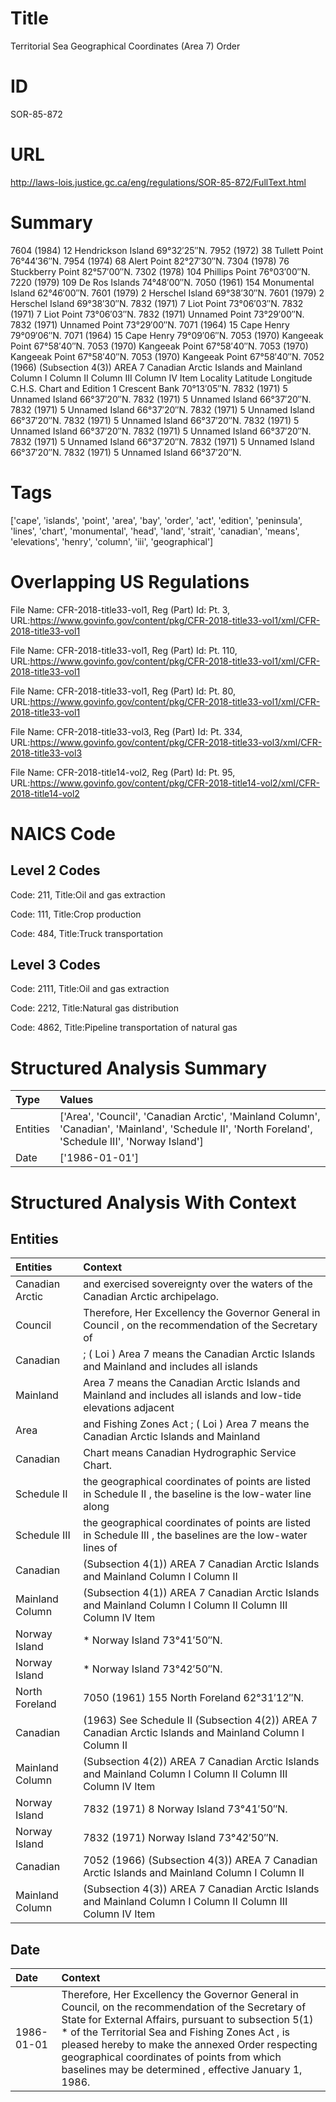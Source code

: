 # Title
Territorial Sea Geographical Coordinates (Area 7) Order


# ID
SOR-85-872

# URL
http://laws-lois.justice.gc.ca/eng/regulations/SOR-85-872/FullText.html


# Summary
7604 (1984) 12 Hendrickson Island 69°32′25″N.
7952 (1972) 38 Tullett Point 76°44′36″N.
7954 (1974) 68 Alert Point 82°27′30″N.
7304 (1978) 76 Stuckberry Point 82°57′00″N.
7302 (1978) 104 Phillips Point 76°03′00″N.
7220 (1979) 109 De Ros Islands 74°48′00″N.
7050 (1961) 154 Monumental Island 62°46′00″N.
7601 (1979) 2 Herschel Island 69°38′30″N.
7601 (1979) 2 Herschel Island 69°38′30″N.
7832 (1971) 7 Liot Point 73°06′03″N.
7832 (1971) 7 Liot Point 73°06′03″N.
7832 (1971) Unnamed Point 73°29′00″N.
7832 (1971) Unnamed Point 73°29′00″N.
7071 (1964) 15 Cape Henry 79°09′06″N.
7071 (1964) 15 Cape Henry 79°09′06″N.
7053 (1970) Kangeeak Point 67°58′40″N.
7053 (1970) Kangeeak Point 67°58′40″N.
7053 (1970) Kangeeak Point 67°58′40″N.
7053 (1970) Kangeeak Point 67°58′40″N.
7052 (1966) (Subsection 4(3)) AREA 7 Canadian Arctic Islands and Mainland Column I Column II Column III Column IV Item Locality Latitude Longitude C.H.S. Chart and Edition 1 Crescent Bank 70°13′05″N.
7832 (1971) 5 Unnamed Island 66°37′20″N.
7832 (1971) 5 Unnamed Island 66°37′20″N.
7832 (1971) 5 Unnamed Island 66°37′20″N.
7832 (1971) 5 Unnamed Island 66°37′20″N.
7832 (1971) 5 Unnamed Island 66°37′20″N.
7832 (1971) 5 Unnamed Island 66°37′20″N.
7832 (1971) 5 Unnamed Island 66°37′20″N.
7832 (1971) 5 Unnamed Island 66°37′20″N.
7832 (1971) 5 Unnamed Island 66°37′20″N.
7832 (1971) 5 Unnamed Island 66°37′20″N.


# Tags
['cape', 'islands', 'point', 'area', 'bay', 'order', 'act', 'edition', 'peninsula', 'lines', 'chart', 'monumental', 'head', 'land', 'strait', 'canadian', 'means', 'elevations', 'henry', 'column', 'iii', 'geographical']


# Overlapping US Regulations
File Name: CFR-2018-title33-vol1, Reg (Part) Id: Pt. 3, URL:https://www.govinfo.gov/content/pkg/CFR-2018-title33-vol1/xml/CFR-2018-title33-vol1

File Name: CFR-2018-title33-vol1, Reg (Part) Id: Pt. 110, URL:https://www.govinfo.gov/content/pkg/CFR-2018-title33-vol1/xml/CFR-2018-title33-vol1

File Name: CFR-2018-title33-vol1, Reg (Part) Id: Pt. 80, URL:https://www.govinfo.gov/content/pkg/CFR-2018-title33-vol1/xml/CFR-2018-title33-vol1

File Name: CFR-2018-title33-vol3, Reg (Part) Id: Pt. 334, URL:https://www.govinfo.gov/content/pkg/CFR-2018-title33-vol3/xml/CFR-2018-title33-vol3

File Name: CFR-2018-title14-vol2, Reg (Part) Id: Pt. 95, URL:https://www.govinfo.gov/content/pkg/CFR-2018-title14-vol2/xml/CFR-2018-title14-vol2




# NAICS Code
## Level 2 Codes
Code: 211, Title:Oil and gas extraction

Code: 111, Title:Crop production

Code: 484, Title:Truck transportation




## Level 3 Codes
Code: 2111, Title:Oil and gas extraction

Code: 2212, Title:Natural gas distribution

Code: 4862, Title:Pipeline transportation of natural gas







# Structured Analysis Summary
| Type     | Values                                                                                                                                              |
|:---------|:----------------------------------------------------------------------------------------------------------------------------------------------------|
| Entities | ['Area', 'Council', 'Canadian Arctic', 'Mainland Column', 'Canadian', 'Mainland', 'Schedule II', 'North Foreland', 'Schedule III', 'Norway Island'] |
| Date     | ['1986-01-01']                                                                                                                                      |


# Structured Analysis With Context
 


## Entities
| Entities        | Context                                                                                                         |
|:----------------|:----------------------------------------------------------------------------------------------------------------|
| Canadian Arctic | and exercised sovereignty over the waters of the Canadian Arctic  archipelago.                                  |
| Council         | Therefore, Her Excellency the Governor General in  Council , on the recommendation of the Secretary of          |
| Canadian        | ; ( Loi ) Area 7 means the Canadian Arctic Islands and Mainland and includes all islands                        |
| Mainland        | Area 7 means the Canadian Arctic Islands and Mainland and includes all islands and low-tide elevations adjacent |
| Area            | and Fishing Zones Act ; ( Loi ) Area 7 means the Canadian Arctic Islands and Mainland                           |
| Canadian        | Chart  means  Canadian  Hydrographic Service Chart.                                                             |
| Schedule II     | the geographical coordinates of points are listed in Schedule II , the baseline is the low-water line along     |
| Schedule III    | the geographical coordinates of points are listed in Schedule III , the baselines are the low-water lines of    |
| Canadian        | (Subsection 4(1)) AREA 7  Canadian Arctic Islands and Mainland Column I Column II                               |
| Mainland Column | (Subsection 4(1)) AREA 7 Canadian Arctic Islands and  Mainland Column I Column II Column III Column IV Item     |
| Norway Island   | *  Norway Island  73°41′50″N.                                                                                   |
| Norway Island   | *  Norway Island  73°42′50″N.                                                                                   |
| North Foreland  | 7050 (1961) 155  North Foreland  62°31′12″N.                                                                    |
| Canadian        | (1963) See Schedule II (Subsection 4(2)) AREA 7 Canadian Arctic Islands and Mainland Column I Column II         |
| Mainland Column | (Subsection 4(2)) AREA 7 Canadian Arctic Islands and Mainland Column I Column II Column III Column IV Item      |
| Norway Island   | 7832 (1971) 8  Norway Island  73°41′50″N.                                                                       |
| Norway Island   | 7832 (1971)  Norway Island  73°42′50″N.                                                                         |
| Canadian        | 7052 (1966) (Subsection 4(3)) AREA 7  Canadian Arctic Islands and Mainland Column I Column II                   |
| Mainland Column | (Subsection 4(3)) AREA 7 Canadian Arctic Islands and Mainland Column I Column II Column III Column IV Item      |


## Date
| Date       | Context                                                                                                                                                                                                                                                                                                                                                                        |
|:-----------|:-------------------------------------------------------------------------------------------------------------------------------------------------------------------------------------------------------------------------------------------------------------------------------------------------------------------------------------------------------------------------------|
| 1986-01-01 | Therefore, Her Excellency the Governor General in Council, on the recommendation of the Secretary of State for External Affairs, pursuant to subsection 5(1) *  of the  Territorial Sea and Fishing Zones Act , is pleased hereby to make the annexed  Order respecting geographical coordinates of points from which baselines may be determined , effective January 1, 1986. |


